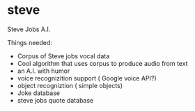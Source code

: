 steve
=====

Steve Jobs A.I. 

Things needed:
- Corpus of Steve jobs vocal data
- Cool algorithm that uses corpus to produce audio from text
- an A.I. with humor
- voice recognizition support ( Google voice API?)
- object recogniztion ( simple objects)
- Joke database
- steve jobs quote database
